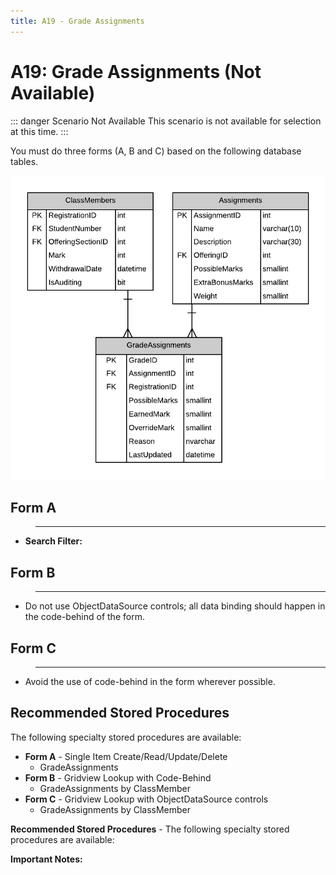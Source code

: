 ```yaml
---
title: A19 - Grade Assignments
---
```

# A19: Grade Assignments (Not Available)

::: danger Scenario Not Available
This scenario is not available for selection at this time.
:::

You must do three forms (A, B and C) based on the following database tables.

![ERD for A19](./A19.png)

## Form A

> ****

- **Search Filter:**

## Form B

> ****

- Do not use ObjectDataSource controls; all data binding should happen in the code-behind of the form.

## Form C

> ****

- Avoid the use of code-behind in the form wherever possible.

## Recommended Stored Procedures

The following specialty stored procedures are available:

- **Form A** - Single Item Create/Read/Update/Delete
  - GradeAssignments
- **Form B** - Gridview Lookup with Code-Behind
  - GradeAssignments by ClassMember
- **Form C** - Gridview Lookup with ObjectDataSource controls
  - GradeAssignments by ClassMember

**Recommended Stored Procedures** - The following specialty stored procedures are available:

**Important Notes:**
